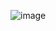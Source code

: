 ![image](https://github.com/Rahul-chaurasiya/Leetcode-Practice-Problem/assets/77222540/21135da3-cc9c-40a6-9258-48a04bd67247)
